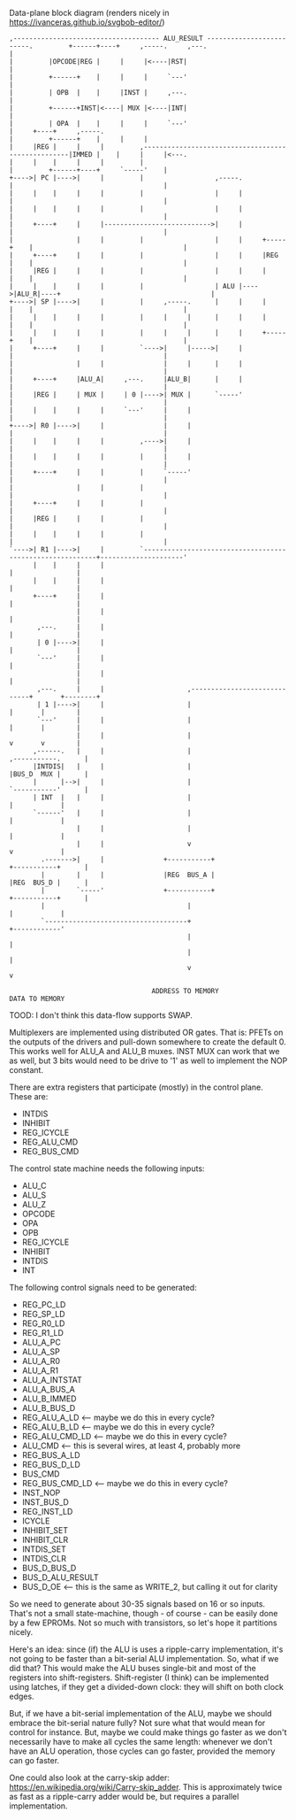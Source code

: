 Data-plane block diagram (renders nicely in https://ivanceras.github.io/svgbob-editor/)


```
,------------------------------------- ALU_RESULT -------------------------.         +------+----+     ,-----.     ,---.
|                                                                          |         |OPCODE|REG |     |     |<----|RST|
|                                                                          |         +------+    |     |     |     `---'
|                                                                          |         | OPB  |    |     |INST |     ,---.
|                                                                          |         +------+INST|<----| MUX |<----|INT|
|                                                                          |         | OPA  |    |     |     |     `---'
|     +----+     ,-----.                                                   |         +------+    |     |     |
|     |REG |     |     |         ,---------------------------------------------------|IMMED |    |     |     |<---.
|     |    |     |     |         |                                         |         +------+----+     `-----'    |
+---->| PC |---->|     |         |                  ,-----.                |                                      |
|     |    |     |     |         |                  |     |                |                                      |
|     |    |     |     |         |                  |     |                |                                      |
|     +----+     |     |--------------------------->|     |                |                                      |
|                |     |         |                  |     |     +-----+    |                                      |
|     +----+     |     |         |                  |     |     |REG  |    |                                      |
|     |REG |     |     |         |                  |     |     |     |    |                                      |
|     |    |     |     |         |                  | ALU |---->|ALU_R|----+                                      |
+---->| SP |---->|     |         |     ,-----.      |     |     |     |    |                                      |
|     |    |     |     |         |     |     |      |     |     |     |    |                                      |
|     |    |     |     |         |     |     |      |     |     +-----+    |                                      |
|     +----+     |     |         `---->|     |----->|     |                |                                      |
|                |     |               |     |      |     |                |                                      |
|     +----+     |ALU_A|     ,---.     |ALU_B|      |     |                |                                      |
|     |REG |     | MUX |     | 0 |---->| MUX |      `-----'                |                                      |
|     |    |     |     |     `---'     |     |                             |                                      |
+---->| R0 |---->|     |               |     |                             |                                      |
|     |    |     |     |         ,---->|     |                             |                                      |
|     |    |     |     |         |     |     |                             |                                      |
|     +----+     |     |         |     `-----'                             |                                      |
|                |     |         |                                         |                                      |
|     +----+     |     |         |                                         |                                      |
|     |REG |     |     |         |                                         |                                      |
|     |    |     |     |         |                                         |                                      |
`---->| R1 |---->|     |         `----------------------------------------------------------+---------------------'
      |    |     |     |                                                   |                |
      |    |     |     |                                                   |                |
      +----+     |     |                                                   |                |
                 |     |                                                   |                |
       ,---.     |     |                                                   |                |
       | 0 |---->|     |                                                   |                |
       `---'     |     |                                                   |                |
                 |     |                                                   |                |
       ,---.     |     |                     ,-----------------------------+       +--------+
       | 1 |---->|     |                     |                             |       |        |
       `---'     |     |                     |                             |       |        |
                 |     |                     |                             v       v        |
      ,------.   |     |                     |                           ,-----------.      |
      |INTDIS|   |     |                     |                           |BUS_D  MUX |      |
      |      |-->|     |                     |                           `-----------'      |
      | INT  |   |     |                     |                                 |            |
      `------'   |     |                     |                                 |            |
                 |     |                     |                                 |            |
                 |     |                     v                                 v            |
        .------->|     |               +-----------+                     +-----------+      |
        |        |     |               |REG  BUS_A |                     |REG  BUS_D |      |
        |        `-----'               +-----------+                     +-----------+      |
        |                                    |                                 |            |
        `------------------------------------+                                 +------------'
                                             |                                 |
                                             |                                 |
                                             v                                 v

                                    ADDRESS TO MEMORY                    DATA TO MEMORY
```
TOOD: I don't think this data-flow supports SWAP.

Multiplexers are implemented using distributed OR gates. That is: PFETs on the outputs of the drivers and pull-down somewhere to create the default 0. This works well for ALU_A and ALU_B muxes. INST MUX can work that we as well, but 3 bits would need to be drive to '1' as well to implement the NOP constant.

There are extra registers that participate (mostly) in the control plane. These are:

- INTDIS
- INHIBIT
- REG_ICYCLE
- REG_ALU_CMD
- REG_BUS_CMD

The control state machine needs the following inputs:
- ALU_C
- ALU_S
- ALU_Z
- OPCODE
- OPA
- OPB
- REG_ICYCLE
- INHIBIT
- INTDIS
- INT

The following control signals need to be generated:

- REG_PC_LD
- REG_SP_LD
- REG_R0_LD
- REG_R1_LD
- ALU_A_PC
- ALU_A_SP
- ALU_A_R0
- ALU_A_R1
- ALU_A_INTSTAT
- ALU_A_BUS_A
- ALU_B_IMMED
- ALU_B_BUS_D
- REG_ALU_A_LD   <-- maybe we do this in every cycle?
- REG_ALU_B_LD   <-- maybe we do this in every cycle?
- REG_ALU_CMD_LD <-- maybe we do this in every cycle?
- ALU_CMD        <-- this is several wires, at least 4, probably more
- REG_BUS_A_LD
- REG_BUS_D_LD
- BUS_CMD
- REG_BUS_CMD_LD <-- maybe we do this in every cycle?
- INST_NOP
- INST_BUS_D
- REG_INST_LD
- ICYCLE
- INHIBIT_SET
- INHIBIT_CLR
- INTDIS_SET
- INTDIS_CLR
- BUS_D_BUS_D
- BUS_D_ALU_RESULT
- BUS_D_OE       <-- this is the same as WRITE_2, but calling it out for clarity


So we need to generate about 30-35 signals based on 16 or so inputs. That's not a small state-machine, though - of course - can be easily done by a few EPROMs. Not so much with transistors, so let's hope it partitions nicely.

Here's an idea: since (if) the ALU is uses a ripple-carry implementation, it's not going to be faster than a bit-serial ALU implementation. So, what if we did that? This would make the ALU buses single-bit and most of the registers into shift-registers. Shift-register (I think) can be implemented using latches, if they get a divided-down clock: they will shift on both clock edges.

But, if we have a bit-serial implementation of the ALU, maybe we should embrace the bit-serial nature fully? Not sure what that would mean for control for instance. But, maybe we could make things go faster as we don't necessarily have to make all cycles the same length: whenever we don't have an ALU operation, those cycles can go faster, provided the memory can go faster.

One could also look at the carry-skip adder: https://en.wikipedia.org/wiki/Carry-skip_adder. This is approximately twice as fast as a ripple-carry adder would be, but requires a parallel implementation.